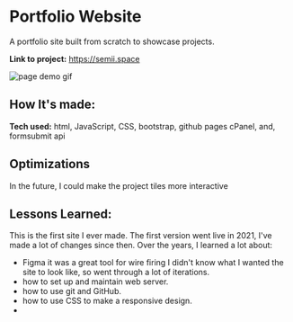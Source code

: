# Portfolio Website 
A portfolio site built from scratch to showcase projects.

**Link to project:** https://semii.space

![page demo gif](https://github.com/DestineeAdams/portfolio-Website/blob/main/files/profoilio.gif?raw=true)

## How It's made:

**Tech used:** html, JavaScript, CSS, bootstrap, github pages cPanel, and, formsubmit api

## Optimizations
In the future, I could make the project tiles more interactive

## Lessons Learned:
This is the first site I ever made. The first version went live in 2021, I've made a lot of changes since then.
Over the years, I learned a lot about:
- Figma it was a great tool for wire firing I didn't know what I wanted the site to look like, so went through a lot of iterations.
- how to set up and maintain web server.
- how to use git and GitHub.
- how to use CSS to make a responsive design.
- 